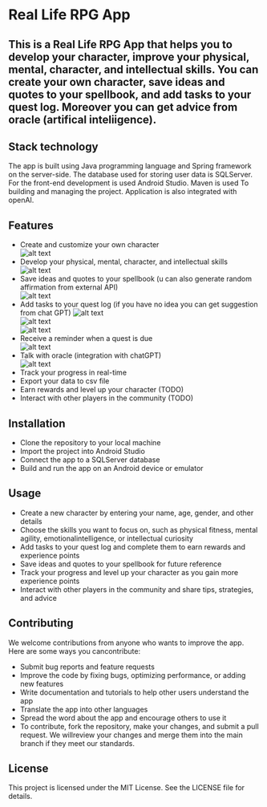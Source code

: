 # Real Life RPG App
## This is a Real Life RPG App that helps you to develop your character, improve your physical, mental, character, and intellectual skills. You can create your own character, save ideas and quotes to your spellbook, and add tasks to your quest log. Moreover you can get advice from oracle (artifical inteliigence).

## Stack technology
The app is built using Java programming language and Spring framework on the server-side. The database used for storing user data is SQLServer. For the front-end development is used Android Studio. Maven is used To building and managing the project. Application is also integrated with openAI.

## Features
* Create and customize your own character  
![alt text](https://github.com/scaamp/yourRPG/blob/oracle/screenshot/create_character.png?raw=true) 
* Develop your physical, mental, character, and intellectual skills  
![alt text](https://github.com/scaamp/yourRPG/blob/oracle/screenshot/character_stat.png?raw=true)    
* Save ideas and quotes to your spellbook (u can also generate random affirmation from external API)  
![alt text](https://github.com/scaamp/yourRPG/blob/oracle/screenshot/new_spell.png?raw=true)  
* Add tasks to your quest log  (if you have no idea you can get suggestion from chat GPT)
![alt text](https://github.com/scaamp/yourRPG/blob/oracle/screenshot/new_quest.png?raw=true)   
![alt text](https://github.com/scaamp/yourRPG/blob/oracle/screenshot/new_quest_GPT.png?raw=true)    
![alt text](https://github.com/scaamp/yourRPG/blob/oracle/screenshot/questlog.png?raw=true)  
* Receive a reminder when a quest is due   
![alt text](https://github.com/scaamp/yourRPG/blob/oracle/screenshot/reminder.png?raw=true)  
* Talk with oracle (integration with chatGPT)  
![alt text](https://github.com/scaamp/yourRPG/blob/oracle/screenshot/oracle.png?raw=true)  
* Track your progress in real-time
* Export your data to csv file
* Earn rewards and level up your character (TODO)
* Interact with other players in the community (TODO)

## Installation
* Clone the repository to your local machine
* Import the project into Android Studio
* Connect the app to a SQLServer database
* Build and run the app on an Android device or emulator

## Usage
* Create a new character by entering your name, age, gender, and other details
* Choose the skills you want to focus on, such as physical fitness, mental agility, emotionalintelligence, or intellectual curiosity
* Add tasks to your quest log and complete them to earn rewards and experience points
* Save ideas and quotes to your spellbook for future reference
* Track your progress and level up your character as you gain more experience points
* Interact with other players in the community and share tips, strategies, and advice

## Contributing
We welcome contributions from anyone who wants to improve the app. Here are some ways you cancontribute:
* Submit bug reports and feature requests
* Improve the code by fixing bugs, optimizing performance, or adding new features
* Write documentation and tutorials to help other users understand the app
* Translate the app into other languages
* Spread the word about the app and encourage others to use it
* To contribute, fork the repository, make your changes, and submit a pull request. We willreview your changes and merge them into the main branch if they meet our standards.
## License
This project is licensed under the MIT License. See the LICENSE file for details.